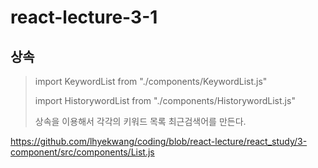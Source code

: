 # react-lecture-3-1
## 상속
> import KeywordList from "./components/KeywordList.js"
> 
> import HistorywordList from "./components/HistorywordList.js"
> 
> 상속을 이용해서 각각의 키워드 목록 최근검색어를 만든다.


https://github.com/lhyekwang/coding/blob/react-lecture/react_study/3-component/src/components/List.js

